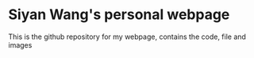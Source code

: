 # Siyan Wang's personal webpage

This is the github repository for my webpage, contains the code, file and images
